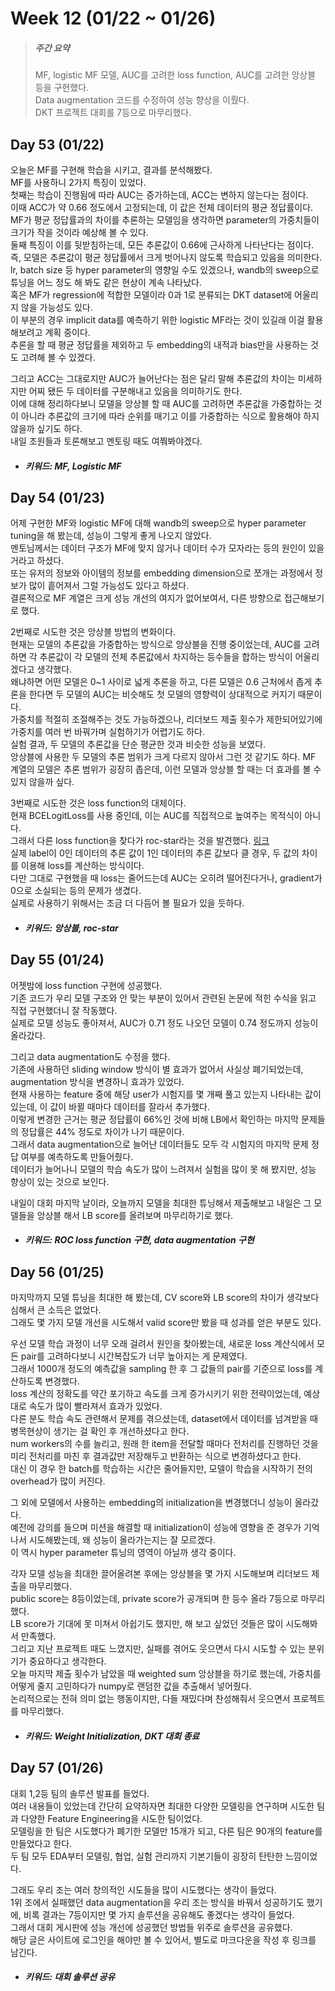 Week 12 (01/22 ~ 01/26)
===
>  ##### 주간 요약
>  MF, logistic MF 모델, AUC를 고려한 loss function, AUC를 고려한 앙상블 등을 구현했다.  
>  Data augmentation 코드를 수정하여 성능 향상을 이뤘다.  
>  DKT 프로젝트 대회를 7등으로 마무리했다.  

Day 53 (01/22)
---
오늘은 MF를 구현해 학습을 시키고, 결과를 분석해봤다.  
MF를 사용하니 2가지 특징이 있었다.  
첫째는 학습이 진행됨에 따라 AUC는 증가하는데, ACC는 변하지 않는다는 점이다.  
이때 ACC가 약 0.66 정도에서 고정되는데, 이 값은 전체 데이터의 평균 정답률이다.  
MF가 평균 정답률과의 차이를 추론하는 모델임을 생각하면 parameter의 가중치들이 크기가 작을 것이라 예상해 볼 수 있다.  
둘째 특징이 이를 뒷받침하는데, 모든 추론값이 0.66에 근사하게 나타난다는 점이다.  
즉, 모델은 추론값이 평균 정답률에서 크게 벗어나지 않도록 학습되고 있음을 의미한다.  
lr, batch size 등 hyper parameter의 영향일 수도 있겠으나, wandb의 sweep으로 튜닝을 어느 정도 해 봐도 같은 현상이 계속 나타났다.  
혹은 MF가 regression에 적합한 모델이라 0과 1로 분류되는 DKT dataset에 어울리지 않을 가능성도 있다.  
이 부분의 경우 implicit data를 예측하기 위한 logistic MF라는 것이 있길래 이걸 활용해보려고 계획 중이다.  
추론을 할 때 평균 정답률을 제외하고 두 embedding의 내적과 bias만을 사용하는 것도 고려해 볼 수 있겠다.  

그리고 ACC는 그대로지만 AUC가 늘어난다는 점은 달리 말해 추론값의 차이는 미세하지만 어찌 됐든 두 데이터를 구분해내고 있음을 의미하기도 한다.  
이에 대해 정리하다보니 모델을 앙상블 할 때 AUC를 고려하면 추론값을 가중합하는 것이 아니라 추론값의 크기에 따라 순위를 매기고 이를 가중합하는 식으로 활용해야 하지 않을까 싶기도 하다.  
내일 조원들과 토론해보고 멘토링 때도 여쭤봐야겠다.  

+ ##### 키워드: MF, Logistic MF

Day 54 (01/23)
---
어제 구현한 MF와 logistic MF에 대해 wandb의 sweep으로 hyper parameter tuning을 해 봤는데, 성능이 그렇게 좋게 나오지 않았다.  
멘토님께서는 데이터 구조가 MF에 맞지 않거나 데이터 수가 모자라는 등의 원인이 있을 거라고 하셨다.  
또는 유저의 정보와 아이템의 정보를 embedding dimension으로 쪼개는 과정에서 정보가 많이 흩어져서 그럴 가능성도 있다고 하셨다.  
결론적으로 MF 계열은 크게 성능 개선의 여지가 없어보여서, 다른 방향으로 접근해보기로 했다.  

2번째로 시도한 것은 앙상블 방법의 변화이다.  
현재는 모델의 추론값을 가중합하는 방식으로 앙상블을 진행 중이었는데, AUC를 고려하면 각 추론값이 각 모델의 전체 추론값에서 차지하는 등수들을 합하는 방식이 어울리겠다고 생각했다.  
왜냐하면 어떤 모델은 0~1 사이로 넓게 추론을 하고, 다른 모델은 0.6 근처에서 좁게 추론을 한다면 두 모델의 AUC는 비슷해도 첫 모델의 영향력이 상대적으로 커지기 때문이다.  
가중치를 적절히 조절해주는 것도 가능하겠으나, 리더보드 제출 횟수가 제한되어있기에 가중치를 여러 번 바꿔가며 실험하기가 어렵기도 하다.  
실험 결과, 두 모델의 추론값을 단순 평균한 것과 비슷한 성능을 보였다.  
앙상블에 사용한 두 모델의 추론 범위가 크게 다르지 않아서 그런 것 같기도 하다. MF 계열의 모델은 추론 범위가 굉장히 좁은데, 이런 모델과 앙상블 할 때는 더 효과를 볼 수 있지 않을까 싶다.  

3번째로 시도한 것은 loss function의 대체이다.  
현재 BCELogitLoss를 사용 중인데, 이는 AUC를 직접적으로 높여주는 목적식이 아니다.  
그래서 다른 loss function을 찾다가 roc-star라는 것을 발견했다. [링크](https://github.com/iridiumblue/roc-star)  
실제 label이 0인 데이터의 추론 값이 1인 데이터의 추론 값보다 클 경우, 두 값의 차이를 이용해 loss를 계산하는 방식이다.  
다만 그대로 구현했을 때 loss는 줄어드는데 AUC는 오히려 떨어진다거나, gradient가 0으로 소실되는 등의 문제가 생겼다.  
실제로 사용하기 위해서는 조금 더 다듬어 볼 필요가 있을 듯하다.  

+ ##### 키워드: 앙상블, roc-star

Day 55 (01/24)
---
어젯밤에 loss function 구현에 성공했다.  
기존 코드가 우리 모델 구조와 안 맞는 부분이 있어서 관련된 논문에 적힌 수식을 읽고 직접 구현했더니 잘 작동했다.  
실제로 모델 성능도 좋아져서, AUC가 0.71 정도 나오던 모델이 0.74 정도까지 성능이 올라갔다.  

그리고 data augmentation도 수정을 했다.  
기존에 사용하던 sliding window 방식이 별 효과가 없어서 사실상 폐기되었는데, augmentation 방식을 변경하니 효과가 있었다.  
현재 사용하는 feature 중에 해당 user가 시험지를 몇 개째 풀고 있는지 나타내는 값이 있는데, 이 값이 바뀔 때마다 데이터를 잘라서 추가했다.  
이렇게 변경한 근거는 평균 정답률이 66%인 것에 비해 LB에서 확인하는 마지막 문제들의 정답률은 44% 정도로 차이가 나기 때문이다.  
그래서 data augmentation으로 늘어난 데이터들도 모두 각 시험지의 마지막 문제 정답 여부를 예측하도록 만들어줬다.  
데이터가 늘어나니 모델의 학습 속도가 많이 느려져서 실험을 많이 못 해 봤지만, 성능 향상이 있는 것으로 보인다.  

내일이 대회 마지막 날이라, 오늘까지 모델을 최대한 튜닝해서 제출해보고 내일은 그 모델들을 앙상블 해서 LB score를 올려보며 마무리하기로 했다.  

+ ##### 키워드: ROC loss function 구현, data augmentation 구현

Day 56 (01/25)
---
마지막까지 모델 튜닝을 최대한 해 봤는데, CV score와 LB score의 차이가 생각보다 심해서 큰 소득은 없었다.  
그래도 몇 가지 모델 개선을 시도해서 valid score만 봤을 때 성과를 얻은 부분도 있다.  

우선 모델 학습 과정이 너무 오래 걸려서 원인을 찾아봤는데, 새로운 loss 계산식에서 모든 pair를 고려하다보니 시간복잡도가 너무 높아지는 게 문제였다.  
그래서 1000개 정도의 예측값을 sampling 한 후 그 값들의 pair를 기준으로 loss를 계산하도록 변경했다.  
loss 계산의 정확도를 약간 포기하고 속도를 크게 증가시키기 위한 전략이었는데, 예상대로 속도가 많이 빨라져서 효과가 있었다.  
다른 분도 학습 속도 관련해서 문제를 겪으셨는데, dataset에서 데이터를 넘겨받을 때 병목현상이 생기는 걸 확인 후 개선하셨다고 한다.  
num workers의 수를 늘리고, 원래 한 item을 전달할 때마다 전처리를 진행하던 것을 미리 전처리를 마친 후 결과값만 저장해두고 반환하는 식으로 변경하셨다고 한다.  
대신 이 경우 한 batch를 학습하는 시간은 줄어들지만, 모델이 학습을 시작하기 전의 overhead가 많이 커진다.  

그 외에 모델에서 사용하는 embedding의 initialization을 변경했더니 성능이 올라갔다.  
예전에 강의를 들으며 미션을 해결할 때 initialization이 성능에 영향을 준 경우가 기억나서 시도해봤는데, 왜 성능이 올라가는지는 잘 모르겠다.  
이 역시 hyper parameter 튜닝의 영역이 아닐까 생각 중이다.  

각자 모델 성능을 최대한 끌어올려본 후에는 앙상블을 몇 가지 시도해보며 리더보드 제출을 마무리했다.  
public score는 8등이었는데, private score가 공개되며 한 등수 올라 7등으로 마무리했다.  
LB score가 기대에 못 미쳐서 아쉽기도 했지만, 해 보고 싶었던 것들은 많이 시도해봐서 만족했다.  
그리고 지난 프로젝트 때도 느꼈지만, 실패를 겪어도 웃으면서 다시 시도할 수 있는 분위기가 중요하다고 생각한다.  
오늘 마지막 제출 횟수가 남았을 때 weighted sum 앙상블을 하기로 했는데, 가중치를 어떻게 줄지 고민하다가 numpy로 랜덤한 값을 추출해서 넣어줬다.  
논리적으로는 전혀 의미 없는 행동이지만, 다들 재밌다며 찬성해줘서 웃으면서 프로젝트를 마무리했다.  

+ ##### 키워드: Weight Initialization, DKT 대회 종료

Day 57 (01/26)
---
대회 1,2등 팀의 솔루션 발표를 들었다.  
여러 내용들이 있었는데 간단히 요약하자면 최대한 다양한 모델링을 연구하며 시도한 팀과 다양한 Feature Engineering을 시도한 팀이었다.  
모델링을 한 팀은 시도했다가 폐기한 모델만 15개가 되고, 다른 팀은 90개의 feature를 만들었다고 한다.  
두 팀 모두 EDA부터 모델링, 협업, 실험 관리까지 기본기들이 굉장히 탄탄한 느낌이었다.  

그래도 우리 조는 여러 창의적인 시도들을 많이 시도했다는 생각이 들었다.  
1위 조에서 실패했던 data augmentation을 우리 조는 방식을 바꿔서 성공하기도 했기에, 비록 결과는 7등이지만 몇 가지 솔루션을 공유해도 좋겠다는 생각이 들었다.  
그래서 대회 게시판에 성능 개선에 성공했던 방법들 위주로 솔루션을 공유했다.  
해당 글은 사이트에 로그인을 해야만 볼 수 있어서, 별도로 마크다운을 작성 후 링크를 남긴다.  

+ ##### 키워드: 대회 솔루션 공유
